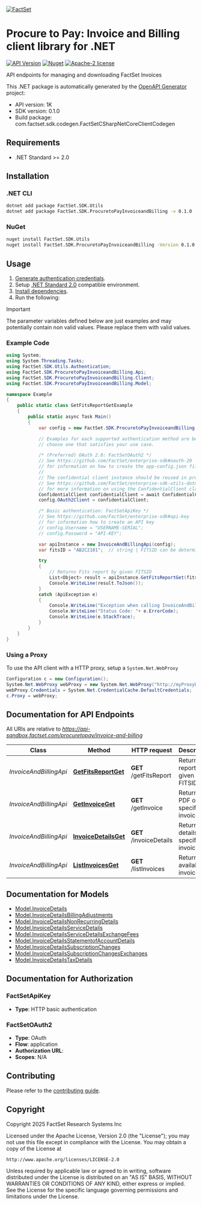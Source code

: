 [![FactSet](https://raw.githubusercontent.com/factset/enterprise-sdk/main/docs/images/factset-logo.svg)](https://www.factset.com)

# Procure to Pay: Invoice and Billing client library for .NET

[![API Version](https://img.shields.io/badge/api-v1K-blue)]()
[![Nuget](https://img.shields.io/badge/nuget-v0.1.0-orange)](https://www.nuget.org/packages/FactSet.SDK.ProcuretoPayInvoiceandBilling/0.1.0)
[![Apache-2 license](https://img.shields.io/badge/license-Apache2-brightgreen.svg)](https://www.apache.org/licenses/LICENSE-2.0)

API endpoints for managing and downloading FactSet Invoices

This .NET package is automatically generated by the [OpenAPI Generator](https://openapi-generator.tech) project:

- API version: 1K
- SDK version: 0.1.0
- Build package: com.factset.sdk.codegen.FactSetCSharpNetCoreClientCodegen

## Requirements

* .NET Standard >= 2.0

## Installation

### .NET CLI

```bash
dotnet add package FactSet.SDK.Utils
dotnet add package FactSet.SDK.ProcuretoPayInvoiceandBilling -v 0.1.0
```

### NuGet

```bash
nuget install FactSet.SDK.Utils
nuget install FactSet.SDK.ProcuretoPayInvoiceandBilling -Version 0.1.0
```

## Usage

1. [Generate authentication credentials](../../../../README.md#authentication).
2. Setup [.NET Standard 2.0](https://docs.microsoft.com/en-us/dotnet/standard/net-standard?tabs=net-standard-2-0) compatible environment.
3. [Install dependencies](#installation).
4. Run the following:

> [!IMPORTANT]
> The parameter variables defined below are just examples and may potentially contain non valid values. Please replace them with valid values.

### Example Code

```csharp
using System;
using System.Threading.Tasks;
using FactSet.SDK.Utils.Authentication;
using FactSet.SDK.ProcuretoPayInvoiceandBilling.Api;
using FactSet.SDK.ProcuretoPayInvoiceandBilling.Client;
using FactSet.SDK.ProcuretoPayInvoiceandBilling.Model;

namespace Example
{
    public static class GetFitsReportGetExample
    {
        public static async Task Main()
        {
            var config = new FactSet.SDK.ProcuretoPayInvoiceandBilling.Client.Configuration();

            // Examples for each supported authentication method are below,
            // choose one that satisfies your use case.

            /* (Preferred) OAuth 2.0: FactSetOAuth2 */
            // See https://github.com/FactSet/enterprise-sdk#oauth-20
            // for information on how to create the app-config.json file
            //
            // The confidential client instance should be reused in production environments.
            // See https://github.com/FactSet/enterprise-sdk-utils-dotnet#authentication
            // for more information on using the ConfidentialClient class
            ConfidentialClient confidentialClient = await ConfidentialClient.CreateAsync("/path/to/app-config.json");
            config.OAuth2Client = confidentialClient;

            /* Basic authentication: FactSetApiKey */
            // See https://github.com/FactSet/enterprise-sdk#api-key
            // for information how to create an API key
            // config.Username = "USERNAME-SERIAL";
            // config.Password = "API-KEY";

            var apiInstance = new InvoiceAndBillingApi(config);
            var fitsID = "AB2C2101";  // string | FITSID can be determined by concatenating the AccountNumber + two-digit year (e.g 21 for 2021) and two-digit month (e.g. 01 for January). Available AccountNumbers are available from the /listInvoices endpoint.

            try
            {
                // Returns Fits report by given FITSID
                List<Object> result = apiInstance.GetFitsReportGet(fitsID);
                Console.WriteLine(result.ToJson());
            }
            catch (ApiException e)
            {
                Console.WriteLine("Exception when calling InvoiceAndBillingApi.GetFitsReportGet: " + e.Message );
                Console.WriteLine("Status Code: "+ e.ErrorCode);
                Console.WriteLine(e.StackTrace);
            }
        }
    }
}
```

### Using a Proxy

To use the API client with a HTTP proxy, setup a `System.Net.WebProxy`

```csharp
Configuration c = new Configuration();
System.Net.WebProxy webProxy = new System.Net.WebProxy("http://myProxyUrl:80/");
webProxy.Credentials = System.Net.CredentialCache.DefaultCredentials;
c.Proxy = webProxy;
```

## Documentation for API Endpoints

All URIs are relative to *https://api-sandbox.factset.com/procuretopay/invoice-and-billing*

Class | Method | HTTP request | Description
------------ | ------------- | ------------- | -------------
*InvoiceAndBillingApi* | [**GetFitsReportGet**](https://github.com/FactSet/enterprise-sdk/tree/main/code/dotnet/ProcuretoPayInvoiceandBilling/v1/docs/InvoiceAndBillingApi.md#getfitsreportget) | **GET** /getFitsReport | Returns Fits report by given FITSID
*InvoiceAndBillingApi* | [**GetInvoiceGet**](https://github.com/FactSet/enterprise-sdk/tree/main/code/dotnet/ProcuretoPayInvoiceandBilling/v1/docs/InvoiceAndBillingApi.md#getinvoiceget) | **GET** /getInvoice | Returns PDF of specific invoice
*InvoiceAndBillingApi* | [**InvoiceDetailsGet**](https://github.com/FactSet/enterprise-sdk/tree/main/code/dotnet/ProcuretoPayInvoiceandBilling/v1/docs/InvoiceAndBillingApi.md#invoicedetailsget) | **GET** /invoiceDetails | Returns details on specific invoice.
*InvoiceAndBillingApi* | [**ListInvoicesGet**](https://github.com/FactSet/enterprise-sdk/tree/main/code/dotnet/ProcuretoPayInvoiceandBilling/v1/docs/InvoiceAndBillingApi.md#listinvoicesget) | **GET** /listInvoices | Returns all available invoices


## Documentation for Models

 - [Model.InvoiceDetails](https://github.com/FactSet/enterprise-sdk/tree/main/code/dotnet/ProcuretoPayInvoiceandBilling/v1/docs/InvoiceDetails.md)
 - [Model.InvoiceDetailsBillingAdjustments](https://github.com/FactSet/enterprise-sdk/tree/main/code/dotnet/ProcuretoPayInvoiceandBilling/v1/docs/InvoiceDetailsBillingAdjustments.md)
 - [Model.InvoiceDetailsNonRecurringDetails](https://github.com/FactSet/enterprise-sdk/tree/main/code/dotnet/ProcuretoPayInvoiceandBilling/v1/docs/InvoiceDetailsNonRecurringDetails.md)
 - [Model.InvoiceDetailsServiceDetails](https://github.com/FactSet/enterprise-sdk/tree/main/code/dotnet/ProcuretoPayInvoiceandBilling/v1/docs/InvoiceDetailsServiceDetails.md)
 - [Model.InvoiceDetailsServiceDetailsExchangeFees](https://github.com/FactSet/enterprise-sdk/tree/main/code/dotnet/ProcuretoPayInvoiceandBilling/v1/docs/InvoiceDetailsServiceDetailsExchangeFees.md)
 - [Model.InvoiceDetailsStatementofAccountDetails](https://github.com/FactSet/enterprise-sdk/tree/main/code/dotnet/ProcuretoPayInvoiceandBilling/v1/docs/InvoiceDetailsStatementofAccountDetails.md)
 - [Model.InvoiceDetailsSubscriptionChanges](https://github.com/FactSet/enterprise-sdk/tree/main/code/dotnet/ProcuretoPayInvoiceandBilling/v1/docs/InvoiceDetailsSubscriptionChanges.md)
 - [Model.InvoiceDetailsSubscriptionChangesExchanges](https://github.com/FactSet/enterprise-sdk/tree/main/code/dotnet/ProcuretoPayInvoiceandBilling/v1/docs/InvoiceDetailsSubscriptionChangesExchanges.md)
 - [Model.InvoiceDetailsTaxDetails](https://github.com/FactSet/enterprise-sdk/tree/main/code/dotnet/ProcuretoPayInvoiceandBilling/v1/docs/InvoiceDetailsTaxDetails.md)


## Documentation for Authorization


### FactSetApiKey

- **Type**: HTTP basic authentication


### FactSetOAuth2

- **Type**: OAuth
- **Flow**: application
- **Authorization URL**: 
- **Scopes**: N/A


## Contributing

Please refer to the [contributing guide](../../../../CONTRIBUTING.md).

## Copyright

Copyright 2025 FactSet Research Systems Inc

Licensed under the Apache License, Version 2.0 (the "License");
you may not use this file except in compliance with the License.
You may obtain a copy of the License at

    http://www.apache.org/licenses/LICENSE-2.0

Unless required by applicable law or agreed to in writing, software
distributed under the License is distributed on an "AS IS" BASIS,
WITHOUT WARRANTIES OR CONDITIONS OF ANY KIND, either express or implied.
See the License for the specific language governing permissions and
limitations under the License.
